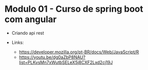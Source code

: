 # Modulo 01 - Curso de spring boot com angular

- Criando api rest 

- Links:
    - https://developer.mozilla.org/pt-BR/docs/Web/JavaScript/R
    - https://youtu.be/dg0aZbP8NAU?list=PLKvsMn7xWutbSELeX5j8CXF2Lxd2cj19J